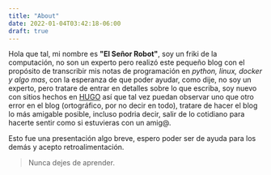 ```yaml
---
title: "About"
date: 2022-01-04T03:42:18-06:00
draft: true
---
```



Hola que tal, mi nombre es **"El Señor Robot"**, soy un friki de la computación, no son un experto pero realizó este pequeño blog con el propósito de transcribir mis notas de programación en *python, linux, docker y algo mas*, con la esperanza de que poder ayudar, como dije, no soy un experto, pero tratare de entrar en detalles sobre lo que escriba, soy nuevo con sitios hechos en [HUGO](https://gohugo.io/) así que tal vez puedan observar uno que otro error en el blog (ortográfico, por no decir en todo), tratare
de hacer el blog lo más amigable posible, incluso podria decir, salir de lo cotidiano para hacerte sentir como si estuvieras con un amig@.

Esto fue una presentación algo breve, espero poder ser de ayuda para los demás y acepto retroalimentación. 

> Nunca dejes de aprender.
